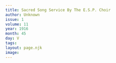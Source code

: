 ```yaml
---
title: Sacred Song Service By The E.S.P. Choir
author: Unknown
issue: 1
volume: 11
year: 1916
month: 45
day: V
tags:
layout: page.njk
image:
---
```

